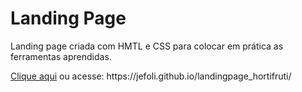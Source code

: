 <h1>Landing Page</h1>
<p>Landing page criada com HMTL e CSS para colocar em prática as ferramentas aprendidas.</p>
<a href="https://jefoli.github.io/landingpage_hortifruti/">Clique aqui</a> ou acesse: https://jefoli.github.io/landingpage_hortifruti/
